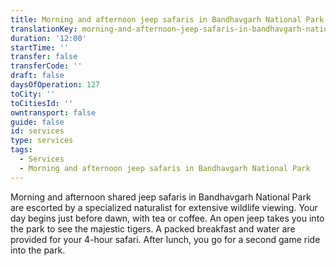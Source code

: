 ```yaml
---
title: Morning and afternoon jeep safaris in Bandhavgarh National Park
translationKey: morning-and-afternoon-jeep-safaris-in-bandhavgarh-national-park
duration: '12:00'
startTime: ''
transfer: false
transferCode: ''
draft: false
daysOfOperation: 127
toCity: ''
toCitiesId: ''
owntransport: false
guide: false
id: services
type: services
tags:
  - Services
  - Morning and afternoon jeep safaris in Bandhavgarh National Park
---
```

Morning and afternoon shared jeep safaris in Bandhavgarh National Park are escorted by a specialized naturalist for extensive wildlife viewing. Your day begins just before dawn, with tea or coffee. An open jeep takes you into the park to see the majestic tigers. A packed breakfast and water are provided for your 4-hour safari. After lunch, you go for a second game ride into the park.